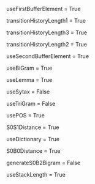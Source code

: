 useFirstBufferElement = True

transitionHistoryLength1 = True

transitionHistoryLength3 = True

transitionHistoryLength2 = True

useSecondBufferElement = True

useBiGram = True

useLemma = True

useSytax = False

useTriGram = False

usePOS = True

S0S1Distance = True

useDictionary = True

S0B0Distance = True

generateS0B2Bigram = False

useStackLength = True

